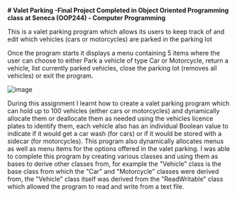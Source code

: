 **# Valet Parking -Final Project Completed in Object Oriented Programming class at Seneca (OOP244) - Computer Programming**

This is a valet parking program which allows its users to keep track of and edit which vehicles (cars or motorcycles) are parked in the parking lot 

Once the program starts it displays a menu containing 5 items where the user can choose to either Park a vehicle of type Car or Motorcycle, return a vehicle, list currently parked vehicles, close the parking lot (removes all vehicles) or exit the program.

![image](https://user-images.githubusercontent.com/59423827/164942860-9cbbcc79-4216-4604-a420-0c9cc7997ea5.png)

During this assignment I learnt how to create a valet parking program which can hold up to 100 vehicles (either cars or motorcycles) and dynamically allocate them or deallocate them as needed using the vehicles licence plates to identify them, each vehicle also has an individual Boolean value to indicate if it would get a car wash (for cars) or if it would be stored with a sidecar (for motorcycles). This program also dynamically allocates menus as well as menu items for the options offered in the valet parking. I was able to complete this program by creating various classes and using them as bases to derive other classes from, for example the "Vehicle" class is the base class from which the "Car" and "Motorcycle" classes were derived from, the "Vehicle" class itself was derived from the "ReadWritable" class which allowed the program to read and write from a text file.
